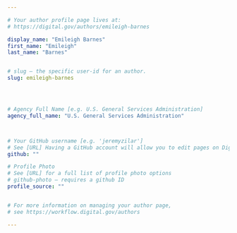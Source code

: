 ```yaml
---

# Your author profile page lives at:
# https://digital.gov/authors/emileigh-barnes

display_name: "Emileigh Barnes"
first_name: "Emileigh"
last_name: "Barnes"


# slug — the specific user-id for an author.
slug: emileigh-barnes




# Agency Full Name [e.g. U.S. General Services Administration]
agency_full_name: "U.S. General Services Administration"



# Your GitHub username [e.g. 'jeremyzilar']
# See [URL] Having a GitHub account will allow you to edit pages on DigitalGov. The image used in your GitHub account can also be used to populate your digital.gov profile photo.
github: ""

# Profile Photo
# See [URL] for a full list of profile photo options
# github-photo — requires a github ID
profile_source: ""


# For more information on managing your author page,
# see https://workflow.digital.gov/authors

---
```

